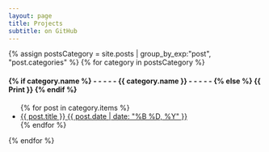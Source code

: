 ```yaml
---
layout: page
title: Projects
subtitle: on GitHub
---
```


<div>
{% assign postsCategory = site.posts | group_by_exp:"post", "post.categories"  %}
{% for category in postsCategory %}
<h4 class="post-teaser__month">
<strong>
{% if category.name %} 
- - - - -  {{ category.name }} - - - - - 
{% else %} 
{{ Print }} 
{% endif %}
</strong>
</h4>
<ul class="list-posts">
{% for post in category.items %}
<li class="post-teaser">
<a href="{{ post.url | prepend: site.baseurl }}">
<span class="post-teaser__title">{{ post.title }}</span>
<span class="post-teaser__date">{{ post.date | date: "%B %D, %Y" }}</span>
</a>
</li>
{% endfor %}
</ul>
{% endfor %}
</div>